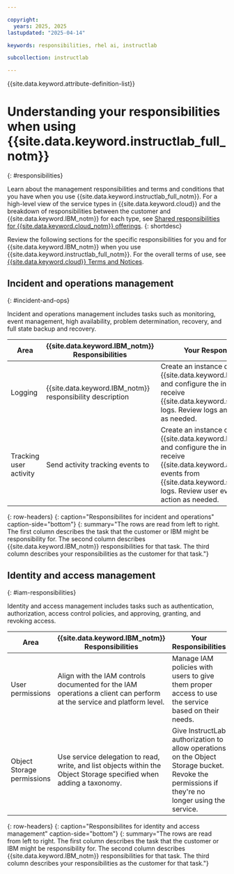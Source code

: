 ```yaml
---

copyright:
  years: 2025, 2025
lastupdated: "2025-04-14"

keywords: responsibilities, rhel ai, instructlab

subcollection: instructlab

---
```


{{site.data.keyword.attribute-definition-list}}

# Understanding your responsibilities when using {{site.data.keyword.instructlab_full_notm}}
{: #responsibilities}

Learn about the management responsibilities and terms and conditions that you have when you use {{site.data.keyword.instructlab_full_notm}}. For a high-level view of the service types in {{site.data.keyword.cloud}} and the breakdown of responsibilities between the customer and {{site.data.keyword.IBM_notm}} for each type, see [Shared responsibilities for {{site.data.keyword.cloud_notm}} offerings](/docs/overview?topic=overview-shared-responsibilities).
{: shortdesc}

Review the following sections for the specific responsibilities for you and for {{site.data.keyword.IBM_notm}} when you use {{site.data.keyword.instructlab_full_notm}}. For the overall terms of use, see [{{site.data.keyword.cloud}} Terms and Notices](/docs/overview/terms-of-use?topic=overview-terms).


## Incident and operations management
{: #incident-and-ops}

Incident and operations management includes tasks such as monitoring, event management, high availability, problem determination, recovery, and full state backup and recovery.

| Area | {{site.data.keyword.IBM_notm}} Responsibilities | Your Responsibilities |
|----------|-----------------------|--------|
| Logging | {{site.data.keyword.IBM_notm}} responsibility description  | Create an instance of {{site.data.keyword.logs_full_notm}} and configure the instance to receive {{site.data.keyword.short_name}} logs. Review logs and take action as needed. |
| Tracking user activity | Send activity tracking events to   | Create an instance of {{site.data.keyword.logs_full_notm}} and configure the instance to receive {{site.data.keyword.atracker_short}} events from {{site.data.keyword.short_name}} logs. Review user events and take action as needed. |
{: row-headers}
{: caption="Responsibilites for incident and operations" caption-side="bottom"}
{: summary="The rows are read from left to right. The first column describes the task that the customer or IBM might be responsibility for. The second column describes {{site.data.keyword.IBM_notm}} responsibilities for that task. The third column describes your responsibilities as the customer for that task."}



## Identity and access management
{: #iam-responsibilities}

Identity and access management includes tasks such as authentication, authorization, access control policies, and approving, granting, and revoking access.


| Area | {{site.data.keyword.IBM_notm}} Responsibilities | Your Responsibilities |
|----------|-----------------------|--------|
| User permissions | Align with the IAM controls documented for the IAM operations a client can perform at the service and platform level. | Manage IAM policies with users to give them proper access to use the service based on their needs. |
| Object Storage permissions | Use service delegation to read, write, and list objects within the Object Storage specified when adding a taxonomy. | Give InstructLab authorization to allow operations on the Object Storage bucket. Revoke the permissions if they're no longer using the service. |
{: row-headers}
{: caption="Responsibilites for identity and access management" caption-side="bottom"}
{: summary="The rows are read from left to right. The first column describes the task that the customer or IBM might be responsibility for. The second column describes {{site.data.keyword.IBM_notm}} responsibilities for that task. The third column describes your responsibilities as the customer for that task."}

